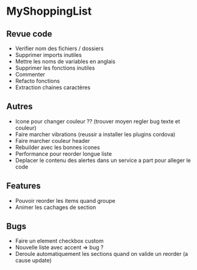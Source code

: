 MyShoppingList
==============

Revue code
----------

* Verifier nom des fichiers / dossiers
* Supprimer imports inutiles
* Mettre les noms de variables en anglais
* Supprimer les fonctions inutiles
* Commenter
* Refacto fonctions
* Extraction chaines caractères

Autres
------
* Icone pour changer couleur ?? (trouver moyen regler bug texte et couleur)
* Faire marcher vibrations (reussir a installer les plugins cordova)
* Faire marcher couleur header
* Rebuilder avec les bonnes icones
* Performance pour reorder longue liste
* Deplacer le contenu des alertes dans un service a part pour alleger le code

Features
-------
* Pouvoir reorder les items quand groupe
* Animer les cachages de section

Bugs
----
* Faire un element checkbox custom
* Nouvelle liste avec accent => bug ?
* Deroule automatiquement les sections quand on valide un reorder (a cause update)
